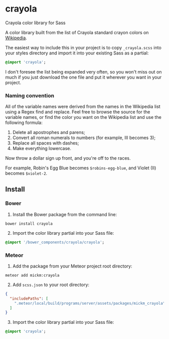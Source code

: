 # crayola
Crayola color library for Sass

A color library built from the list of Crayola standard crayon colors on [Wikipedia](https://en.wikipedia.org/wiki/List_of_Crayola_crayon_colors#Standard_colors).

The easiest way to include this in your project is to copy ```_crayola.scss``` into your styles directory and import it into your existing Sass as a partial:

```Sass
@import 'crayola';
```

I don't foresee the list being expanded very often, so you won't miss out on much if you just download the one file and put it wherever you want in your project.

### Naming convention

All of the variable names were derived from the names in the Wikipedia list using a Regex find and replace.  Feel free to browse the source for the variable names, or find the color you want on the Wikipedia list and use the following formula:

1.  Delete all apostrophes and parens;
2.  Convert all roman numerals to numbers (for example, III becomes 3);
3.  Replace all spaces with dashes;
4.  Make everything lowercase.

Now throw a dollar sign up front, and you're off to the races.

For example, Robin's Egg Blue becomes ```$robins-egg-blue```, and Violet (II) becomes ```$violet-2```.


## Install

### Bower

1.  Install the Bower package from the command line:
  ```Shell
  bower install crayola
  ```

2.  Import the color library partial into your Sass file:
  ```Sass
  @import '/bower_components/crayola/crayola';
  ```



### Meteor

1.  Add the package from your Meteor project root directory:
  ```Shell
  meteor add mickm:crayola
  ```

2.  Add ```scss.json``` to your root directory:
  ```JSON
  {
    "includePaths": [
      ".meteor/local/build/programs/server/assets/packages/mickm_crayola"
    ]
  }
  ```

3.  Import the color library partial into your Sass file:
  ```Sass
  @import 'crayola';
  ```
